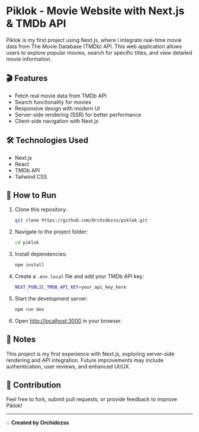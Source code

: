 # Piklok - Movie Website with Next.js & TMDb API

Piklok is my first project using Next.js, where I integrate real-time movie data from The Movie Database (TMDb) API. This web application allows users to explore popular movies, search for specific titles, and view detailed movie information.

## 🎬 Features
- Fetch real movie data from TMDb API
- Search functionality for movies
- Responsive design with modern UI
- Server-side rendering (SSR) for better performance
- Client-side navigation with Next.js

## 🛠️ Technologies Used
- Next.js
- React
- TMDb API
- Tailwind CSS

## 🚀 How to Run
1. Clone this repository:
   ```sh
   git clone https://github.com/Orchidezss/piklok.git
   ```
2. Navigate to the project folder:
   ```sh
   cd piklok
   ```
3. Install dependencies:
   ```sh
   npm install
   ```
4. Create a `.env.local` file and add your TMDb API key:
   ```sh
   NEXT_PUBLIC_TMDB_API_KEY=your_api_key_here
   ```
5. Start the development server:
   ```sh
   npm run dev
   ```
6. Open [http://localhost:3000](http://localhost:3000) in your browser.

## 🎯 Notes
This project is my first experience with Next.js, exploring server-side rendering and API integration. Future improvements may include authentication, user reviews, and enhanced UI/UX.

## 📌 Contribution
Feel free to fork, submit pull requests, or provide feedback to improve Piklok!

---

💡 **Created by Orchidezss**

